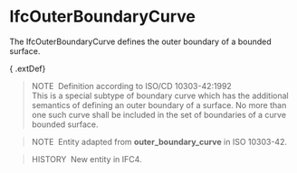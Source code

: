 # IfcOuterBoundaryCurve

The IfcOuterBoundaryCurve defines the outer boundary of a bounded surface.

{ .extDef}
> NOTE&nbsp; Definition according to ISO/CD 10303-42:1992  
> This is a special subtype of boundary curve which has the additional semantics of defining an outer boundary of a surface. No more than one such curve shall be included in the set of boundaries of a curve bounded surface.

> NOTE&nbsp; Entity adapted from **outer_boundary_curve** in ISO 10303-42.

> HISTORY  New entity in IFC4.
